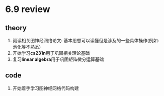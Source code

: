 # 6.9 review

## theory

1. 阅读相关图神经网络论文: 基本思想可以读懂但是涉及的一些具体操作(例如: 池化等不熟悉)
2. 开始学习**cs231n**用于巩固相关理论基础
3. 复习**linear algebra**用于巩固矩阵微分运算基础

## code

1. 开始着手学习图神经网络代码构建

